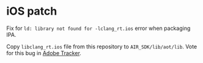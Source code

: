 # iOS patch

Fix for `ld: library not found for -lclang_rt.ios` error when packaging IPA.

Copy `libclang_rt.ios` file from this repository to `AIR_SDK/lib/aot/lib`. Vote for this bug in [Adobe Tracker](https://tracker.adobe.com/#/view/AIR-4198557).